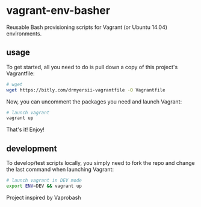 # vagrant-env-basher

Reusable Bash provisioning scripts for Vagrant (or Ubuntu 14.04) environments.


## usage

To get started, all you need to do is pull down a copy of this project's Vagrantfile:

```bash
# wget
wget https://bitly.com/drmyersii-vagrantfile -O Vagrantfile
```

Now, you can uncomment the packages you need and launch Vagrant:

```bash
# launch vagrant
vagrant up
```

That's it! Enjoy!


## development

To develop/test scripts locally, you simply need to fork the repo and change the last command when launching Vagrant:

```bash
# launch vagrant in DEV mode
export ENV=DEV && vagrant up
```


Project inspired by Vaprobash
